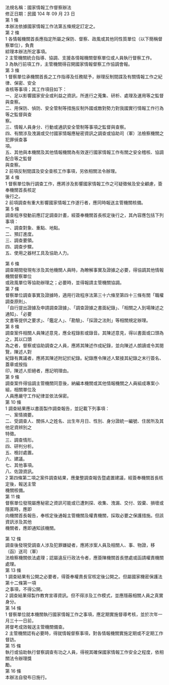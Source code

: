 法規名稱：國家情報工作督察辦法  
修正日期：民國 104 年 09 月 23 日  
第 1 條  
本辦法依據國家情報工作法第五條規定訂定之。  
第 2 條  
1 各情報機關首長應指定所屬之保防、督察、政風或其他同性質單位（以下簡稱督察單位），負責  
綜理本辦法所定事項。  
2 主管機關統合指導、協調、支援各情報機關督察單位或人員執行督察工作。  
3 為執行前項工作，主管機關得召開國家情報督察工作協調會報。  
第 3 條  
1 督察單位承機關首長之工作指導及任務賦予，辦理反制間諜及有關情報工作之紀律、保密、安全  
查核等事項；其工作項目如下：  
一、足以影響國家安全或利益之資訊，所進行之蒐集、研析、處理及運用等之監督與查察。  
二、用保防、偵防、安全管制等措施反制外國或敵對勢力對我國實行情報工作行為等之監督與查  
察。  
三、情報人員身分、行動或通訊安全管制等事項之監督與查察。  
四、有關涉及洩漏或交付國家情報應秘密資訊之調查或協助司（軍）法檢察機關之犯罪偵查事  
項。  
五、其他與本機關及其他情報機關為有效遂行國家情報工作有關之安全稽核、協調配合等之監督  
與查察。  
2 前項反制間諜及安全查核工作事項，另依相關法令辦理。  
第 4 條  
1 督察單位執行調查工作，應將涉及影響國家情報工作之可疑徵候及安全顧慮，簽奉機關首長核定  
後行之。  
2 前項調查有重大影響國家情報工作遂行者，應同時報送主管機關核備。  
第 5 條  
調查程序發動前應訂定調查計畫，經簽奉機關首長核定後行之，其內容應包括下列事項：  
一、調查對象、重點、地點。  
二、預訂進度。  
三、調查要領。  
四、調查步驟。  
五、使用之器材工具及協助人力。  


第 6 條  
調查期間發現有涉及其他機關人員時，為瞭解事實及證據之必要，得協調其他情報機關督察單位  
或政風單位等協助辦理之；必要時，並得報請主管機關協調。  
第 7 條  
督察單位調查事實及證據時，適用行政程序法第三十六條至第四十三條有關「職權調查原則」、  
「自行提出證據及申請調查證據」、「調查證據之書面紀錄」、「相關之人到場陳述之通知」、「必要  
文書等提供之要求」、「鑑定人」、「勘驗」、「採證之法則」等相關規定辦理。  
第 8 條  
調查案件相關人員陳述意見，應全程錄影或錄音。其陳述意見，得以書面或口頭為之，其以口頭  
為之者，督察或協助調查之人員，應將其陳述作成紀錄，並向陳述人朗讀或令其閱覽，陳述人對  
紀錄有異議者，應將其陳述附記於紀錄。紀錄應令陳述人緊接其紀錄之末行簽名、蓋章或按指  
印，陳述人拒絕者，應記明理由。  
第 9 條  
調查案件得協調主管機關同意後，納編本機關或其他情報機關之人員組成專案小組，相關單位及  
人員應嚴守工作紀律並依法保密。  
第 10 條  
1 調查結果應以書面製作調查報告，並記載下列事項：  
一、案情摘要。  
二、受調查人、關係人之姓名、出生年月日、性別、身分證統一編號、住居所及其他足資辨別之  
特徵。  
三、調查情形。  
四、研判分析。  
五、檢討處置。  
六、建議。  
七、其他事項。  
八、佐證資訊。  
2 第四條第二項之案件調查結果，應彙整調查報告暨處置建議，經簽奉機關首長核定後，報送主管  
機關核備。  
第 11 條  
督察單位發現屬應秘密之資訊可能或已遭刺探、收集、洩漏、交付、毀棄、損壞或隱匿時，應即  
向機關首長報告，奉核定後通報主管機關及權責機關，採取必要之保護措施。但該資訊涉及其他  
機關者，應即通知該機關。  


第 12 條  
調查後發現受調查人涉及犯罪嫌疑者，應將涉案人員及相關人、事、物證，移（函）送司（軍）  
法檢察機關依法處理；認屬違反行政法令者，應簽陳機關首長懲處或函請權責機關處理。  
第 13 條  
1 調查結果有公開之必要者，得簽奉權責長官核定後公開之。但屬國家機密保護法第十二條第一項  
之事項，不得公開。  
2 調查結果得製作教育宣導資訊。但不得涉及工作模式，並應隱蔽相關人員之真實身分。  
第 14 條  
1 督察單位就本機關執行國家情報工作之事項，應定期實施督導考核，並於次年一月三十一日前，  
將督考成效報送主管機關備查。  
2 主管機關認有必要時，得就情報督察事項，對各情報機關實施定期或不定期工作督訪。  
第 15 條  
執行或協助執行督察調查有功之人員，得視其確保國家情報工作安全之程度，依相關法令辦理獎  
勵。  
第 16 條  
本辦法自發布日施行。  


